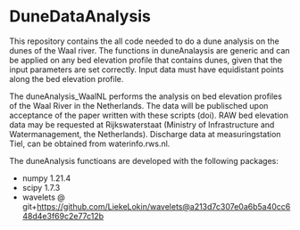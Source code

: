 # DuneDataAnalysis
This repository contains the all code needed to do a dune analysis on the dunes of the Waal river.
The functions in duneAnalaysis are generic and can be applied on any bed elevation profile that contains dunes, given that the input parameters are set correctly. Input data must have equidistant points along the bed elevation profile.

The duneAnalysis_WaalNL performs the analysis on bed elevation profiles of the Waal River in the Netherlands. The data will be publisched upon acceptance of the paper written with these scripts (doi). RAW bed elevation data may be requested at Rijkswaterstaat (Ministry of Infrastructure and Watermanagement, the Netherlands). Discharge data at measuringstation Tiel, can be obtained from waterinfo.rws.nl.

The duneAnalysis functioans are developed with the following packages:
- numpy 1.21.4
- scipy 1.7.3
- wavelets @ git+https://github.com/LiekeLokin/wavelets@a213d7c307e0a6b5a40cc648d4e3f69c2e77c12b
